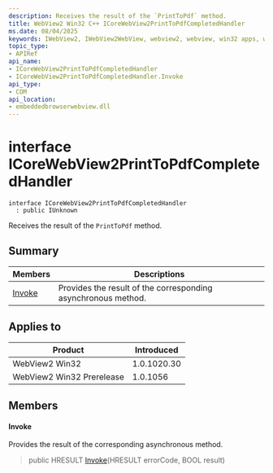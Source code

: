 ```yaml
---
description: Receives the result of the `PrintToPdf` method.
title: WebView2 Win32 C++ ICoreWebView2PrintToPdfCompletedHandler
ms.date: 08/04/2025
keywords: IWebView2, IWebView2WebView, webview2, webview, win32 apps, win32, edge, ICoreWebView2, ICoreWebView2Controller, browser control, edge html, ICoreWebView2PrintToPdfCompletedHandler
topic_type: 
- APIRef
api_name:
- ICoreWebView2PrintToPdfCompletedHandler
- ICoreWebView2PrintToPdfCompletedHandler.Invoke
api_type:
- COM
api_location:
- embeddedbrowserwebview.dll
---
```


# interface ICoreWebView2PrintToPdfCompletedHandler

```
interface ICoreWebView2PrintToPdfCompletedHandler
  : public IUnknown
```

Receives the result of the `PrintToPdf` method.

## Summary

 Members                        | Descriptions
--------------------------------|---------------------------------------------
[Invoke](#invoke) | Provides the result of the corresponding asynchronous method.

## Applies to

Product                         | Introduced
--------------------------------|---------------------------------------------
WebView2 Win32            |    1.0.1020.30
WebView2 Win32 Prerelease |    1.0.1056

## Members

#### Invoke

Provides the result of the corresponding asynchronous method.

> public HRESULT [Invoke](#invoke)(HRESULT errorCode, BOOL result)

